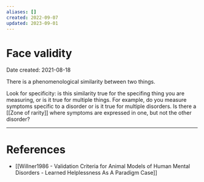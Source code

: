 ```yaml
---
aliases: []
created: 2022-09-07
updated: 2023-09-01
---
```


# Face validity
Date created: 2021-08-18

There is a phenomenological similarity between two things.

Look for specificity: is this similarity true for the specifing thing you are measuring, or is it true for multiple things. For example, do you measure symptoms specific to a disorder or is it true for multiple disorders. Is there a [[Zone of rarity]] where symptoms are expressed in one, but not the other disorder?

---
# References
* [[Willner1986 - Validation Criteria for Animal Models of Human Mental Disorders - Learned Helplessness As A Paradigm Case]]